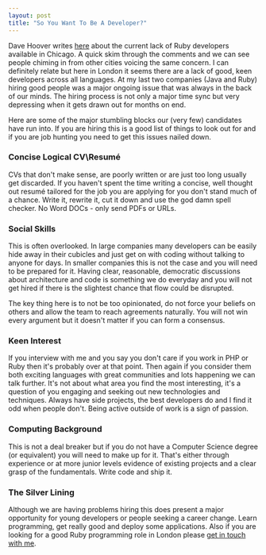 ```yaml
---
layout: post
title: "So You Want To Be A Developer?"
---
```

Dave Hoover writes [here](http://nuts.redsquirrel.com/post/2680658687/chicagos-ruby-developer-crisis) about the current lack of Ruby developers available in Chicago. A quick skim through the comments and we can see people chiming in from other cities voicing the same concern. I can definitely relate but here in London it seems there are a lack of good, keen developers across all languages. At my last two companies (Java and Ruby) hiring good people was a major ongoing issue that was always in the back of our minds. The hiring process is not only a major time sync but very depressing when it gets drawn out for months on end.

Here are some of the major stumbling blocks our (very few) candidates have run into. If you are hiring this is a good list of things to look out for and if you are job hunting you need to get this issues nailed down.

### Concise Logical CV\Resumé

CVs that don't make sense, are poorly written or are just too long usually get discarded. If you haven't spent the time writing a concise, well thought out resumé tailored for the job you are applying for you don't stand much of a chance. Write it, rewrite it, cut it down and use the god damn spell checker. No Word DOCs - only send PDFs or URLs.

### Social Skills

This is often overlooked. In large companies many developers can be easily hide away in their cubicles and just get on with coding without talking to anyone for days. In smaller companies this is not the case and you will need to be prepared for it. Having clear, reasonable, democratic discussions about architecture and code is something we do everyday and you will not get hired if there is the slightest chance that flow could be disrupted.

The key thing here is to not be too opinionated, do not force your beliefs on others and allow the team to reach agreements naturally. You will not win every argument but it doesn't matter if you can form a consensus.

### Keen Interest

If you interview with me and you say you don't care if you work in PHP or Ruby then it's probably over at that point. Then again if you consider them both exciting languages with great communities and lots happening we can talk further. It's not about what area you find the most interesting, it's a question of you engaging and seeking out new technologies and techniques. Always have side projects, the best developers do and I find it odd when people don't. Being active outside of work is a sign of passion.

### Computing Background

This is not a deal breaker but if you do not have a Computer Science degree (or equivalent) you will need to make up for it. That's either through experience or at more junior levels evidence of existing projects and a clear grasp of the fundamentals. Write code and ship it.

### The Silver Lining

Although we are having problems hiring this does present a major opportunity for young developers or people seeking a career change. Learn programming, get really good and deploy some applications. Also if you are looking for a good Ruby programming role in London please [get in touch with me](http://twitter.com/johng).